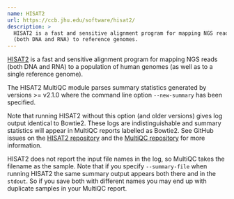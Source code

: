 ```yaml
---
name: HISAT2
url: https://ccb.jhu.edu/software/hisat2/
description: >
  HISAT2 is a fast and sensitive alignment program for mapping NGS reads
  (both DNA and RNA) to reference genomes.
---
```


[HISAT2](https://ccb.jhu.edu/software/hisat2/)
is a fast and sensitive alignment program for mapping NGS reads
(both DNA and RNA) to a population of human genomes (as well as to a
single reference genome).

The HISAT2 MultiQC module parses summary statistics generated by
versions >= v2.1.0 where the command line option `--new-summary`
has been specified.

Note that running HISAT2 without this option (and older versions)
gives log output identical to Bowtie2. These logs are indistinguishable
and summary statistics will appear in MultiQC reports labelled as Bowtie2.
See GitHub issues on the [HISAT2 repository](https://github.com/infphilo/hisat2/issues/48)
and the [MultiQC repository](https://github.com/ewels/MultiQC/issues/221)
for more information.

HISAT2 does not report the input file names in the log, so MultiQC
takes the filename as the sample. Note that if you specify
`--summary-file` when running HISAT2 the same summary output
appears both there and in the `stdout`. So if you save both with
different names you may end up with duplicate samples in your
MultiQC report.
